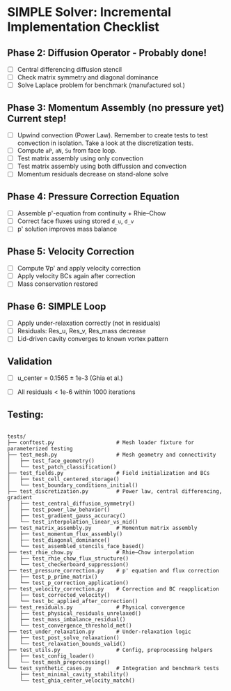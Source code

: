 # SIMPLE Solver: Incremental Implementation Checklist

## Phase 2: Diffusion Operator - Probably done!
- [ ] Central differencing diffusion stencil
- [ ] Check matrix symmetry and diagonal dominance
- [ ] Solve Laplace problem for benchmark (manufactured sol.)

## Phase 3: Momentum Assembly (no pressure yet) Current step!
- [ ] Upwind convection (Power Law). Remember to create tests to test convection in isolation. Take a look at the discretization tests. 
- [ ] Compute `aP`, `aN`, `Su` from face loop. 
- [ ] Test matrix assembly using only convection
- [ ] Test matrix assembly using both diffussion and convection
- [ ] Momentum residuals decrease on stand-alone solve

## Phase 4: Pressure Correction Equation
- [ ] Assemble p'-equation from continuity + Rhie–Chow
- [ ] Correct face fluxes using stored `d_u`, `d_v`
- [ ] p' solution improves mass balance

## Phase 5: Velocity Correction
- [ ] Compute ∇p' and apply velocity correction
- [ ] Apply velocity BCs again after correction
- [ ] Mass conservation restored

## Phase 6: SIMPLE Loop
- [ ] Apply under-relaxation correctly (not in residuals)
- [ ] Residuals: Res_u, Res_v, Res_mass decrease
- [ ] Lid-driven cavity converges to known vortex pattern

## Validation
- [ ] u_center = 0.1565 ± 1e-3 (Ghia et al.)
- [ ] All residuals < 1e-6 within 1000 iterations


## Testing: 


```text

tests/
├── conftest.py                    # Mesh loader fixture for parameterized testing
├── test_mesh.py                   # Mesh geometry and connectivity
│   ├── test_face_geometry()
│   └── test_patch_classification()
├── test_fields.py                 # Field initialization and BCs
│   ├── test_cell_centered_storage()
│   └── test_boundary_conditions_initial()
├── test_discretization.py         # Power law, central differencing, gradient
│   ├── test_central_diffusion_symmetry()
│   ├── test_power_law_behavior()
│   ├── test_gradient_gauss_accuracy()
│   └── test_interpolation_linear_vs_mid()
├── test_matrix_assembly.py        # Momentum matrix assembly
│   ├── test_momentum_flux_assembly()
│   ├── test_diagonal_dominance()
│   └── test_assembled_stencils_face_based()
├── test_rhie_chow.py              # Rhie–Chow interpolation
│   ├── test_rhie_chow_flux_structure()
│   └── test_checkerboard_suppression()
├── test_pressure_correction.py    # p' equation and flux correction
│   ├── test_p_prime_matrix()
│   └── test_p_correction_application()
├── test_velocity_correction.py    # Correction and BC reapplication
│   ├── test_corrected_velocity()
│   └── test_bc_applied_after_correction()
├── test_residuals.py              # Physical convergence
│   ├── test_physical_residuals_unrelaxed()
│   ├── test_mass_imbalance_residual()
│   └── test_convergence_threshold_met()
├── test_under_relaxation.py       # Under-relaxation logic
│   ├── test_post_solve_relaxation()
│   └── test_relaxation_bounds_valid()
├── test_utils.py                  # Config, preprocessing helpers
│   ├── test_config_loader()
│   └── test_mesh_preprocessing()
└── test_synthetic_cases.py        # Integration and benchmark tests
    ├── test_minimal_cavity_stability()
    └── test_ghia_center_velocity_match()

```